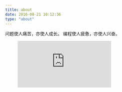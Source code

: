 ```yaml
---
title: about
date: 2016-08-21 10:12:36
type: "about"
---
```


问题使人痛苦，亦使人成长。
编程使人疲惫，亦使人兴奋。



<figure><embed src="https://wakatime.com/share/@f1441586-b64f-4aa7-9437-c18d43980d31/3f316425-c53d-4689-ae00-8579c8f12bca.svg"></embed></figure>
